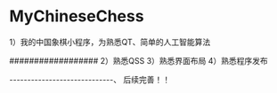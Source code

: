 # MyChineseChess
1）我的中国象棋小程序，为熟悉QT、简单的人工智能算法

##################
2）熟悉QSS
3）熟悉界面布局
4）熟悉程序发布

-----------------------------、
后续完善！！
